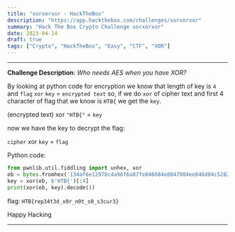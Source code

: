 ```yaml
---
title: "xorxorxor - HackTheBox"
description: "https://app.hackthebox.com/challenges/xorxorxor"
summary: "Hack The Box Crypto Challenge xorxorxor"
date: 2023-04-14
draft: true
tags: ["Crypto", "HackTheBox", "Easy", "CTF", "XOR"]
---
```


------------------------

**Challenge Description**: _Who needs AES when you have XOR?_

By looking at python code for encryption we know that length of key is `4` and `flag` `xor` `key` = `encrypted text` so, if we do `xor` of cipher text and first 4 character of flag that we know is `HTB{` we get the `key`.

(encrypted text) xor `"HTB{"` = `key`

now we have the key to decrypt the flag:

`cipher` xor `key` = `flag`

Python code:

```python
from pwnlib.util.fiddling import unhex, xor
eb = bytes.fromhex('134af6e1297bc4a96f6a87fe046684e8047084ee046d84c5282dd7ef292dc9')
key = xor(eb, b'HTB{')[:4]
print(xor(eb, key).decode())
```

flag: `HTB{rep34t3d_x0r_n0t_s0_s3cur3}`

Happy Hacking

---
